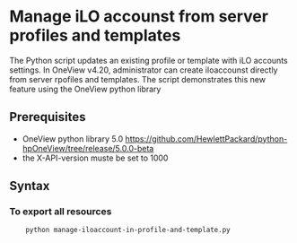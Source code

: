 # Manage iLO accounst from server profiles and templates

The Python script updates an existing profile or template with iLO accounts settings. In OneView v4.20, administrator can create iloaccounst directly from server rpofiles and templates. The script demonstrates this new feature using the OneView python library 

## Prerequisites
   * OneView python library 5.0 https://github.com/HewlettPackard/python-hpOneView/tree/release/5.0.0-beta
   * the X-API-version muste be set to 1000 





## Syntax

### To export all resources

```
    python manage-iloaccount-in-profile-and-template.py

```


